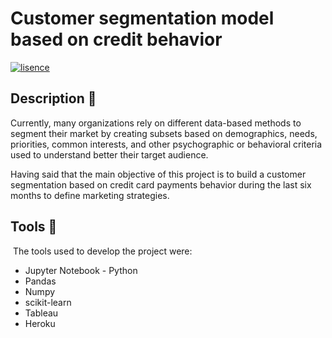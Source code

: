 # Customer segmentation model based on credit behavior

[![lisence](https://img.shields.io/github/license/andreshugueth/credit_card_clustering?style=plastic)](https://github.com/cbarros7/holbertonschool-final_project/blob/main/LICENSE)


## Description :speech_balloon:

Currently, many organizations rely on different data-based methods to segment their market by creating subsets based on demographics, needs, priorities, common interests, and other psychographic or behavioral criteria used to understand better their target audience.

Having said that the main objective of this project is to build a customer segmentation based on credit card payments behavior during the last six months to define marketing strategies.

## Tools :hammer:
​
The tools used to develop the project were:
 * Jupyter Notebook - Python
 * Pandas
 * Numpy
 * scikit-learn
 * Tableau
 * Heroku

